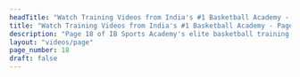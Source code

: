 ```yaml
---
headTitle: "Watch Training Videos from India's #1 Basketball Academy - Page 18 | IB Sports Academy"
title: "Watch Training Videos from India's #1 Basketball Academy - Page 18 | IB Sports Academy"
description: "Page 18 of IB Sports Academy's elite basketball training videos. Learn NBA-level drills, youth coaching tips, and real game action from India's top basketball academy | Delhi's best basketball academy."
layout: "videos/page"
page_number: 18
draft: false
---
```

